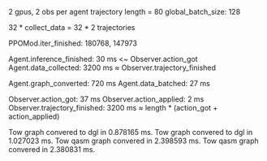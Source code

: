 2 gpus, 2 obs per agent
trajectory length = 80
global_batch_size: 128

32 * collect_data = 32 * 2 trajectories

PPOMod.iter_finished: 180768, 147973

Agent.inference_finished: 30 ms <~ Observer.action_got
Agent.data_collected: 3200 ms ≈ Observer.trajectory_finished

Agent.graph_converted: 720 ms
Agent.data_batched: 27 ms

Observer.action_got: 37 ms
Observer.action_applied: 2 ms
Observer.trajectory_finished: 3200 ms ≈ length * (action_got + action_applied)

Tow graph convered to dgl in 0.878165 ms.
Tow graph convered to dgl in 1.027023 ms.
Tow qasm graph convered in 2.398593 ms.
Tow qasm graph convered in 2.380831 ms.




